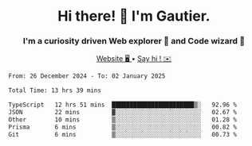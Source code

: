 <h1 align="center">Hi there! 👋 I'm Gautier.</h1>
<h3 align="center">I'm a curiosity driven Web explorer 🚀 and Code wizard 🧙</h3>

<p align="center">
  <a href="https://xisabla.github.io/">Website 🖥️ </a> •
  <a href="mailto:xisabla.dev@gmail.com">Say hi ! ✉️</a>
</p>

<!--START_SECTION:waka-->

```txt
From: 26 December 2024 - To: 02 January 2025

Total Time: 13 hrs 39 mins

TypeScript   12 hrs 51 mins  ███████████████████████▒░   92.96 %
JSON         22 mins         ▓░░░░░░░░░░░░░░░░░░░░░░░░   02.67 %
Other        10 mins         ▒░░░░░░░░░░░░░░░░░░░░░░░░   01.28 %
Prisma       6 mins          ▒░░░░░░░░░░░░░░░░░░░░░░░░   00.82 %
Git          6 mins          ▒░░░░░░░░░░░░░░░░░░░░░░░░   00.73 %
```

<!--END_SECTION:waka-->
